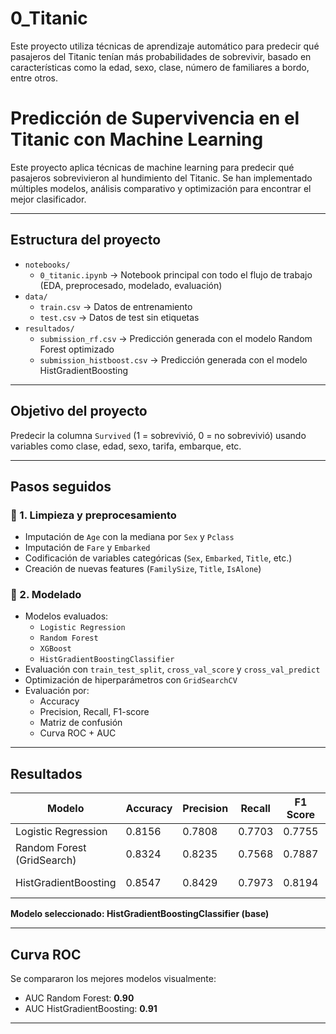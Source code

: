 # 0_Titanic
Este proyecto utiliza técnicas de aprendizaje automático para predecir qué pasajeros del Titanic tenían más probabilidades de sobrevivir, basado en características como la edad, sexo, clase, número de familiares a bordo, entre otros.
# Predicción de Supervivencia en el Titanic con Machine Learning

Este proyecto aplica técnicas de machine learning para predecir qué pasajeros sobrevivieron al hundimiento del Titanic. Se han implementado múltiples modelos, análisis comparativo y optimización para encontrar el mejor clasificador.

---

## Estructura del proyecto

- `notebooks/`
  - `0_titanic.ipynb` → Notebook principal con todo el flujo de trabajo (EDA, preprocesado, modelado, evaluación)
- `data/`
  - `train.csv` → Datos de entrenamiento
  - `test.csv` → Datos de test sin etiquetas
- `resultados/`
  - `submission_rf.csv` → Predicción generada con el modelo Random Forest optimizado
  - `submission_histboost.csv` → Predicción generada con el modelo HistGradientBoosting

---

## Objetivo del proyecto

Predecir la columna `Survived` (1 = sobrevivió, 0 = no sobrevivió) usando variables como clase, edad, sexo, tarifa, embarque, etc.

---

## Pasos seguidos

### 🔹 1. Limpieza y preprocesamiento
- Imputación de `Age` con la mediana por `Sex` y `Pclass`
- Imputación de `Fare` y `Embarked`
- Codificación de variables categóricas (`Sex`, `Embarked`, `Title`, etc.)
- Creación de nuevas features (`FamilySize`, `Title`, `IsAlone`)

### 🔹 2. Modelado
- Modelos evaluados:
  - `Logistic Regression`
  - `Random Forest`
  - `XGBoost`
  - `HistGradientBoostingClassifier`
- Evaluación con `train_test_split`, `cross_val_score` y `cross_val_predict`
- Optimización de hiperparámetros con `GridSearchCV`
- Evaluación por:
  - Accuracy
  - Precision, Recall, F1-score
  - Matriz de confusión
  - Curva ROC + AUC

---

## Resultados

| Modelo                       | Accuracy | Precision | Recall | F1 Score | AUC  |
|-----------------------------|----------|-----------|--------|----------|------|
| Logistic Regression         | 0.8156   | 0.7808    | 0.7703 | 0.7755   | 0.83 |
| Random Forest (GridSearch)  | 0.8324   | 0.8235    | 0.7568 | 0.7887   | 0.90 |
| HistGradientBoosting        | 0.8547   | 0.8429    | 0.7973 | 0.8194   | 0.91 ✅

 **Modelo seleccionado: HistGradientBoostingClassifier (base)**

---

## Curva ROC

Se compararon los mejores modelos visualmente:

- AUC Random Forest: **0.90**
- AUC HistGradientBoosting: **0.91**

---
